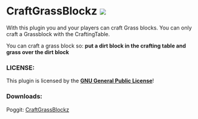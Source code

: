 # CraftGrassBlockz   <a href="https://poggit.pmmp.io/p/CraftGrassBlockz"><img src="https://poggit.pmmp.io/shield.state/CraftGrassBlockz"></a>
With this plugin you and your players can craft Grass blocks. You can only craft a Grassblock with the CraftingTable.

You can craft a grass block so: **put a dirt block in the crafting table and grass over the dirt block**

### LICENSE:
This plugin is licensed by the **[GNU General Public License](/LICENSE)**!


### Downloads:
Poggit: <a href="https://poggit.pmmp.io/ci/supercrafter333/CraftGrassBlockz">CraftGrassBlockz</a>
